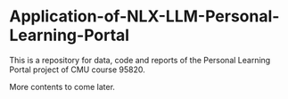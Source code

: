 # Application-of-NLX-LLM-Personal-Learning-Portal
This is a repository for data, code and reports of the Personal Learning Portal project of CMU course 95820.

More contents to come later.
